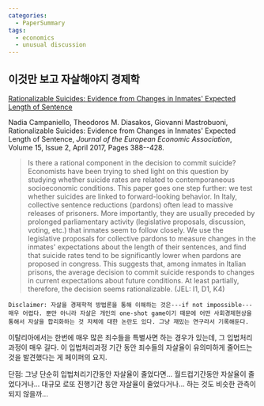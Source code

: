 ```yaml
---
categories:
  - PaperSummary
tags:
  - economics
  - unusual discussion
---
```


## 이것만 보고 자살해야지 경제학

[Rationalizable Suicides: Evidence from Changes in Inmates' Expected Length of Sentence](https://doi.org/10.1093/jeea/jvw008)

Nadia Campaniello, Theodoros M. Diasakos, Giovanni Mastrobuoni, Rationalizable Suicides: Evidence from Changes in Inmates' Expected Length of Sentence, _Journal of the European Economic Association_, Volume 15, Issue 2, April 2017, Pages 388--428.

> Is there a rational component in the decision to commit suicide? Economists have been trying to shed light on this question by studying whether suicide rates are related to contemporaneous socioeconomic conditions. This paper goes one step further: we test whether suicides are linked to forward-looking behavior. In Italy, collective sentence reductions (pardons) often lead to massive releases of prisoners. More importantly, they are usually preceded by prolonged parliamentary activity (legislative proposals, discussion, voting, etc.) that inmates seem to follow closely. We use the legislative proposals for collective pardons to measure changes in the inmates' expectations about the length of their sentences, and find that suicide rates tend to be significantly lower when pardons are proposed in congress. This suggests that, among inmates in Italian prisons, the average decision to commit suicide responds to changes in current expectations about future conditions. At least partially, therefore, the decision seems rationalizable. (JEL: I1, D1, K4)

`Disclaimer: 자살을 경제학적 방법론을 통해 이해하는 것은---if not impossible---매우 어렵다. 뿐만 아니라 자살은 개인의 one-shot game이기 때문에 어떤 사회경제현상을 통해서 자살을 합리화하는 것 자체에 대한 논란도 있다. 그냥 재밌는 연구라서 기록해둔다.`

이탈리아에서는 한번에 매우 많은 죄수들을 특별사면 하는 경우가 있는데, 그 입법처리과정이 매우 길다. 이 입법처리과정 기간 동안 죄수들의 자살율이 유의미하게 줄어드는 것을 발견했다는 게 페이퍼의 요지.

단점: 그냥 단순히 입법처리기간동안 자살율이 줄었다면... 월드컵기간동안 자살율이 줄었다거나... 대규모 로또 진행기간 동안 자살율이 줄었다거나... 하는 것도 비슷한 관측이 되지 않을까...
